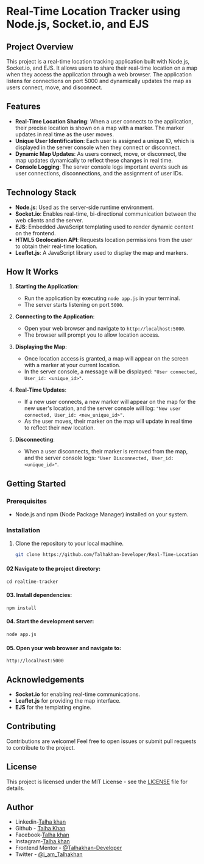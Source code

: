 # Real-Time Location Tracker using Node.js, Socket.io, and EJS

## Project Overview

This project is a real-time location tracking application built with Node.js, Socket.io, and EJS. It allows users to share their real-time location on a map when they access the application through a web browser. The application listens for connections on port 5000 and dynamically updates the map as users connect, move, and disconnect.

## Features

- **Real-Time Location Sharing**: When a user connects to the application, their precise location is shown on a map with a marker. The marker updates in real time as the user moves.
- **Unique User Identification**: Each user is assigned a unique ID, which is displayed in the server console when they connect or disconnect.
- **Dynamic Map Updates**: As users connect, move, or disconnect, the map updates dynamically to reflect these changes in real time.
- **Console Logging**: The server console logs important events such as user connections, disconnections, and the assignment of user IDs.

## Technology Stack

- **Node.js**: Used as the server-side runtime environment.
- **Socket.io**: Enables real-time, bi-directional communication between the web clients and the server.
- **EJS**: Embedded JavaScript templating used to render dynamic content on the frontend.
- **HTML5 Geolocation API**: Requests location permissions from the user to obtain their real-time location.
- **Leaflet.js**: A JavaScript library used to display the map and markers.

## How It Works

1. **Starting the Application**:

   - Run the application by executing `node app.js` in your terminal.
   - The server starts listening on port `5000`.

2. **Connecting to the Application**:

   - Open your web browser and navigate to `http://localhost:5000`.
   - The browser will prompt you to allow location access.

3. **Displaying the Map**:

   - Once location access is granted, a map will appear on the screen with a marker at your current location.
   - In the server console, a message will be displayed: `"User connected, User_id: <unique_id>"`.

4. **Real-Time Updates**:

   - If a new user connects, a new marker will appear on the map for the new user's location, and the server console will log: `"New user connected, User_id: <new_unique_id>"`.
   - As the user moves, their marker on the map will update in real time to reflect their new location.

5. **Disconnecting**:
   - When a user disconnects, their marker is removed from the map, and the server console logs: `"User Disconnected, User_id: <unique_id>"`.

## Getting Started

### Prerequisites

- Node.js and npm (Node Package Manager) installed on your system.

### Installation

1. Clone the repository to your local machine.
   ```bash
   git clone https://github.com/Talhakhan-Developer/Real-Time-Location-Tracker.git
   ```

#### 02 Navigate to the project directory:

```
cd realtime-tracker
```

#### 03. Install dependencies:

```npm
npm install
```

#### 04. Start the development server:

```npm
node app.js
```

#### 05. Open your web browser and navigate to:

```
http://localhost:5000
```

## Acknowledgements

- **Socket.io** for enabling real-time communications.
- **Leaflet.js** for providing the map interface.
- **EJS** for the templating engine.

## Contributing

Contributions are welcome! Feel free to open issues or submit pull requests to contribute to the project.

## License

This project is licensed under the MIT License - see the [LICENSE](LICENSE) file for details.

## Author

- Linkedin-[Talha khan](https://linkedin.com/in/imtalhakhan)
- Github - [Talha Khan](https://github.com/Talhakhan-Developer)
- Facebook-[Talha khan](https://www.facebook.com/iamTalhaKhn/)
- Instagram-[Talha khan](https://www.instagram.com/i_am_talhakhan/)
- Frontend Mentor - [@Talhakhan-Developer](https://www.frontendmentor.io/profile/Talhakhan-Developer)
- Twitter - [@i_am_Talhakhan](https://twitter.com/i_am_Talhakhan)
